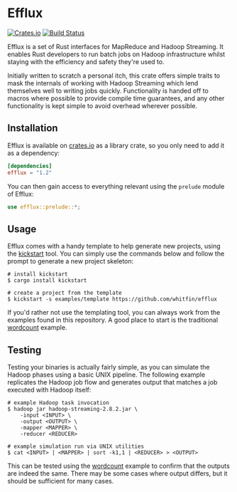 # Efflux
[![Crates.io](https://img.shields.io/crates/v/efflux.svg)](https://crates.io/crates/efflux) [![Build Status](https://img.shields.io/travis/whitfin/efflux.svg)](https://travis-ci.org/whitfin/efflux)

Efflux is a set of Rust interfaces for MapReduce and Hadoop Streaming. It enables Rust developers to run batch jobs on Hadoop infrastructure whilst staying with the efficiency and safety they're used to.

Initially written to scratch a personal itch, this crate offers simple traits to mask the internals of working with Hadoop Streaming which lend themselves well to writing jobs quickly. Functionality is handed off to macros where possible to provide compile time guarantees, and any other functionality is kept simple to avoid overhead wherever possible.

## Installation

Efflux is available on [crates.io](https://crates.io/crates/efflux) as a library crate, so you only need to add it as a dependency:

```toml
[dependencies]
efflux = "1.2"
```

You can then gain access to everything relevant using the `prelude` module of Efflux:

```rust
use efflux::prelude::*;
```

## Usage

Efflux comes with a handy template to help generate new projects, using the [kickstart](https://github.com/Keats/kickstart) tool. You can simply use the commands below and follow the prompt to generate a new project skeleton:

```shell
# install kickstart
$ cargo install kickstart

# create a project from the template
$ kickstart -s examples/template https://github.com/whitfin/efflux
```

If you'd rather not use the templating tool, you can always work from the examples found in this repository. A good place to start is the traditional [wordcount](examples/wordcount) example.

## Testing

Testing your binaries is actually fairly simple, as you can simulate the Hadoop phases using a basic UNIX pipeline. The following example replicates the Hadoop job flow and generates output that matches a job executed with Hadoop itself:

```shell
# example Hadoop task invocation
$ hadoop jar hadoop-streaming-2.8.2.jar \
    -input <INPUT> \
    -output <OUTPUT> \
    -mapper <MAPPER> \
    -reducer <REDUCER>

# example simulation run via UNIX utilities
$ cat <INPUT> | <MAPPER> | sort -k1,1 | <REDUCER> > <OUTPUT>
```

This can be tested using the [wordcount](examples/wordcount) example to confirm that the outputs are indeed the same. There may be some cases where output differs, but it should be sufficient for many cases.
